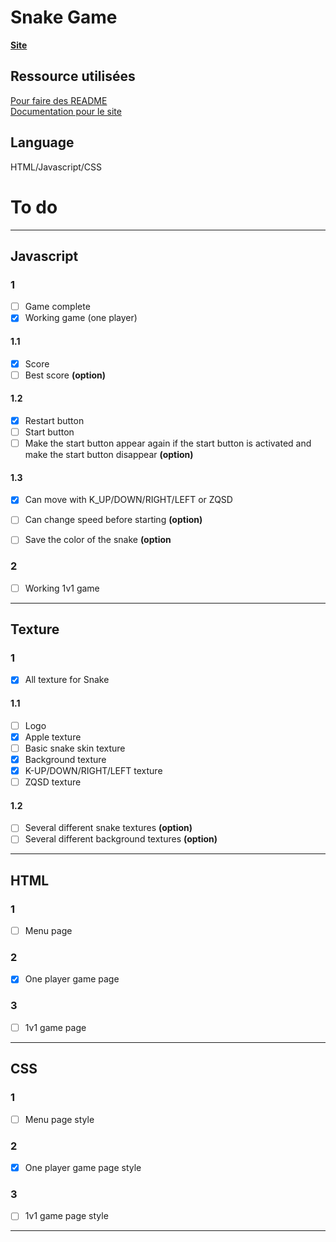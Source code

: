 # Snake Game 

**[Site](https://jerem-estici.github.io/Snake-game-html/)**

## Ressource utilisées
[Pour faire des README](https://www.youtube.com/watch?v=4lg3YyugRZQ&ab_channel=e-genieclimatique/) 
<br/>
[Documentation pour le site](https://developer.mozilla.org/fr/)

## Language 
HTML/Javascript/CSS

# To do

---

## Javascript



### 1
- [ ] Game complete
- [x] Working game (one player)

#### 1.1
- [x] Score 
- [ ] Best score **(option)**

#### 1.2
- [x] Restart button 
- [ ] Start button
- [ ] Make the start button appear again if the start button is activated and make the start button disappear **(option)**

#### 1.3
- [x] Can move with K_UP/DOWN/RIGHT/LEFT or ZQSD
- [ ] Can change speed before starting **(option)**
- [ ] Save the color of the snake **(option**


### 2
- [ ] Working 1v1 game

---

## Texture


  
###  1

- [x] All texture for Snake 

#### 1.1
- [ ] Logo
- [x] Apple texture 
- [ ] Basic snake skin texture
- [x] Background texture
- [x] K-UP/DOWN/RIGHT/LEFT texture
- [ ] ZQSD texture

#### 1.2

- [ ] Several different snake textures **(option)**
- [ ] Several different background textures **(option)**

---

## HTML

### 1 

- [ ] Menu page

### 2

- [x] One player game page

### 3 

- [ ] 1v1 game page

---

## CSS

### 1 

- [ ] Menu page style

### 2

- [x] One player game page style

### 3 

- [ ] 1v1 game page style

---
